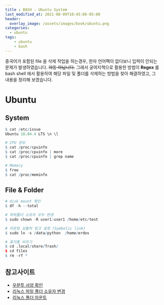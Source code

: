 ```yaml
---
title : BASH - Ubuntu System
last_modified_at: 2021-08-09T10:45:06-05:00
header:
  overlay_image: /assets/images/book/ubuntu.png
categories:
  - ubuntu
tags: 
    - ubuntu
    - bash
---
```


중국어가 포함된 file 을 삭제 작업을 하는경우, 한자 언어팩이 없다보니 입력이 안되는 문제가 발생하였습니다. <strike>야동 아닙니다.</strike> 그래서 궁여지책으로 활용한 방법이 **Regex** 를 bash shell 에서 활용하여 해당 파일 및 폴더를 삭제하는 방법을 찾아 해결하였고, 그 내용을 정리해 보겠습니다.

# Ubuntu

## System

```r
$ cat /etc/issue
Ubuntu 18.04.4 LTS \n \l

# CPU 정보
$ cat /proc/cpuinfo
$ cat /proc/cpuinfo | more
$ cat /proc/cpuinfo | grep name

# Memory
$ free
$ cat /proc/meminfo
```

## File & Folder

```r
# disk mount 확인
$ df -h --total

# 하위폴더 소유자 모두 변경
$ sudo chown -R user1:user1 /home/etc/test

# 마운팅 심볼릭 링크 설정 (Symbolic link)
$ sudo ln -s /data/python  /home/erdos

# 휴지통 비우기
$ cd .local/share/Trash/
$ cd files
$ rm -rf *
```


## 참고사이트
- [우분투 사양 확인](https://cornbro.tistory.com/10)
- [리눅스 파일 폴더 소유자 변경](https://itworld.gmax8.com/24?category=841166)
- [리눅스 폴더 마운트](https://complicated0idea.tistory.com/78)
